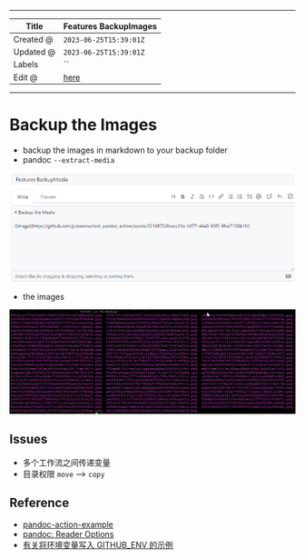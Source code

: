 -----

| Title     | Features BackupImages                               |
| --------- | --------------------------------------------------- |
| Created @ | `2023-06-25T15:39:01Z`                              |
| Updated @ | `2023-06-25T15:39:01Z`                              |
| Labels    | \`\`                                                |
| Edit @    | [here](https://github.com/junxnone/twiki/issues/36) |

-----

# Backup the Images

  - backup the images in markdown to your backup folder
  - pandoc `--extract-media`

![image](media/d5b90c0b23c3601af8ae9e070308093dde326ba2.png)

  - the images

![image](media/70dc3b0c180a090106c76e7c71ac1c09182c0ac8.png)

## Issues

  - 多个工作流之间传递变量
  - 目录权限 `move` --\> `copy`

## Reference

  - [pandoc-action-example](https://github.com/pandoc/pandoc-action-example/tree/master)
  - [pandoc: Reader
    Options](https://pandoc.org/MANUAL.html#reader-options)
  - [有关将环境变量写入 GITHUB\_ENV
    的示例](https://docs.github.com/zh/actions/using-workflows/workflow-commands-for-github-actions#example-of-writing-an-environment-variable-to-github_env)
